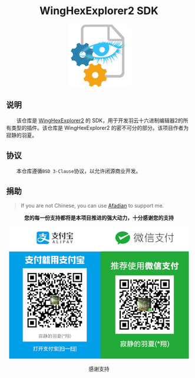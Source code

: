 <h1 align="center">WingHexExplorer2 SDK</h1>

<p align="center">
<img alt="WingHexExplorer2" src="images/icon.png" />
</p>


## 说明

&emsp;&emsp;该仓库是 [WingHexExplorer2](https://github.com/Wing-summer/WingHexExplorer2) 的 SDK，用于开发羽云十六进制编辑器2的所有类型的插件。该仓库是 WingHexExplorer2 的密不可分的部分。该项目作者为寂静的羽夏。

## 协议

&emsp;&emsp;本仓库遵循`BSD 3-Clause`协议，以允许闭源商业开发。

## 捐助

> If you are not Chinese, you can use [Afadian](https://afdian.com/a/wingsummer) to support me.

**<p align="center">您的每一份支持都将是本项目推进的强大动力，十分感谢您的支持</p>**

<p align="center">

<img alt="捐助" src="Donate.jpg" />
<p align="center">感谢支持</p>
</p>
